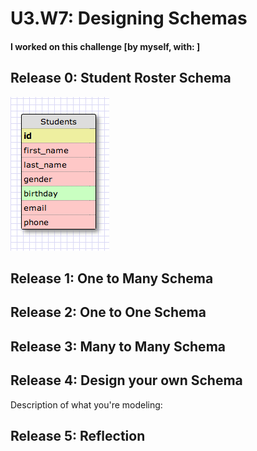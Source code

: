 # U3.W7: Designing Schemas


#### I worked on this challenge [by myself, with: ]


## Release 0: Student Roster Schema
<!-- display your image inline here -->
<img src="imgs/schema_1.tiff">

## Release 1: One to Many Schema
<!-- display your image inline here -->


## Release 2: One to One Schema
<!-- display your image inline here -->


## Release 3: Many to Many Schema
<!-- display your image inline here -->


## Release 4: Design your own Schema
Description of what you're modeling: 

<!-- display your one-to-one image inline here -->
<!-- display your many-to-many image inline here -->

## Release 5: Reflection
